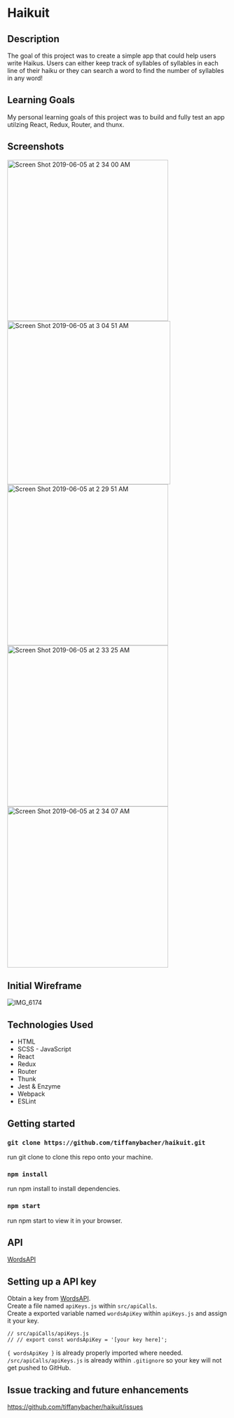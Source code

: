 # Haikuit

## Description
The goal of this project was to create a simple app that could help users write Haikus. Users can either keep track of syllables of syllables in each line of their haiku or they can search a word to find the number of syllables in any word!

## Learning Goals
My personal learning goals of this project was to build and fully test an app utilzing React, Redux, Router, and thunx.

## Screenshots
<img width="367" alt="Screen Shot 2019-06-05 at 2 34 00 AM" src="https://user-images.githubusercontent.com/46252038/58943842-d9e61480-873d-11e9-9ad6-25bb9392c41a.png">
<img width="372" alt="Screen Shot 2019-06-05 at 3 04 51 AM" src="https://user-images.githubusercontent.com/46252038/58944279-bb344d80-873e-11e9-93f5-272777930463.png">
<img width="367" alt="Screen Shot 2019-06-05 at 2 29 51 AM" src="https://user-images.githubusercontent.com/46252038/58943834-d3579d00-873d-11e9-84c6-d5fb9cbbbfb9.png">
<img width="367" alt="Screen Shot 2019-06-05 at 2 33 25 AM" src="https://user-images.githubusercontent.com/46252038/58943840-d5b9f700-873d-11e9-92d2-a9cd4447da85.png">
<img width="367" alt="Screen Shot 2019-06-05 at 2 34 07 AM" src="https://user-images.githubusercontent.com/46252038/58943863-e5394000-873d-11e9-9cdb-a85bc3c71ca7.png">

## Initial Wireframe
![IMG_6174](https://user-images.githubusercontent.com/46252038/58944859-df445e80-873f-11e9-8ca7-9a0ba6325107.jpg)

## Technologies Used
 - HTML
 - SCSS
 - JavaScript
 - React
 - Redux
 - Router
 - Thunk
 - Jest & Enzyme
 - Webpack
 - ESLint
 
## Getting started

### `git clone https://github.com/tiffanybacher/haikuit.git`
run git clone to clone this repo onto your machine.

### `npm install`
run npm install to install dependencies.

### `npm start`
run npm start to view it in your browser.

## API
[WordsAPI](https://rapidapi.com/wordsapi/api/wordsapi)

## Setting up a API key
Obtain a key from [WordsAPI](https://rapidapi.com/wordsapi/api/wordsapi).\
Create a file named `apiKeys.js` within `src/apiCalls`.\
Create a exported variable named `wordsApiKey` within `apiKeys.js` and assign it your key.

`// src/apiCalls/apiKeys.js`\
`// // export const wordsApiKey = '[your key here]';`

`{ wordsApiKey }` is already properly imported where needed.\
`/src/apiCalls/apiKeys.js` is already within `.gitignore` so your key will not get pushed to GitHub.

## Issue tracking and future enhancements
https://github.com/tiffanybacher/haikuit/issues
